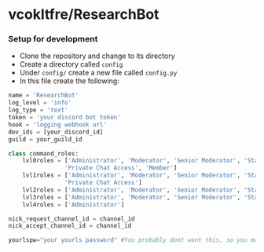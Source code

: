 # vcokltfre/ResearchBot

### Setup for development

- Clone the repository and change to its directory
- Create a directory called `config`
- Under `config/` create a new file called `config.py`
- In this file create the following:
```py
name = 'ResearchBot'
log_level = 'info'
log_type = 'text'
token = 'your discord bot token'
hook = 'logging webhook url'
dev_ids = [your_discord_id]
guild = your_guild_id

class command_roles:
    lvl0roles = ['Administrator', 'Moderator', 'Senior Moderator', 'Staff', 'Private Project Access',
                'Private Chat Access', 'Member']
    lvl1roles = ['Administrator', 'Moderator', 'Senior Moderator', 'Staff', 'Private Project Access',
                'Private Chat Access']
    lvl2roles = ['Administrator', 'Moderator', 'Senior Moderator', 'Staff', 'Private Project Access']
    lvl3roles = ['Administrator', 'Moderator', 'Senior Moderator', 'Staff']
    lvl4roles = ['Administrator']

nick_request_channel_id = channel_id
nick_accept_channel_id = channel_id

yourlspw="your yourls password" #You probably dont want this, so you may want to comment out the line that says "bot.cogs.utility.links" in main.py
```